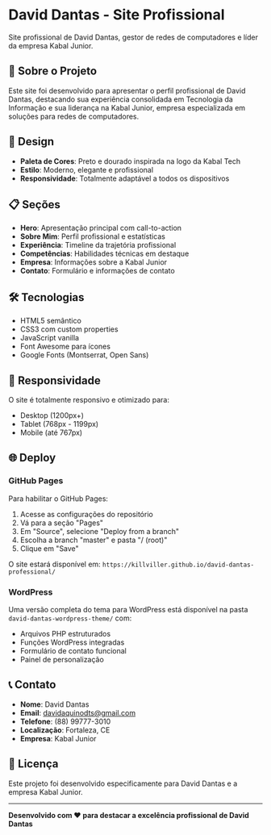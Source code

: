 # David Dantas - Site Profissional

Site profissional de David Dantas, gestor de redes de computadores e líder da empresa Kabal Junior.

## 🚀 Sobre o Projeto

Este site foi desenvolvido para apresentar o perfil profissional de David Dantas, destacando sua experiência consolidada em Tecnologia da Informação e sua liderança na Kabal Junior, empresa especializada em soluções para redes de computadores.

## 🎨 Design

- **Paleta de Cores**: Preto e dourado inspirada na logo da Kabal Tech
- **Estilo**: Moderno, elegante e profissional
- **Responsividade**: Totalmente adaptável a todos os dispositivos

## 📋 Seções

- **Hero**: Apresentação principal com call-to-action
- **Sobre Mim**: Perfil profissional e estatísticas
- **Experiência**: Timeline da trajetória profissional
- **Competências**: Habilidades técnicas em destaque
- **Empresa**: Informações sobre a Kabal Junior
- **Contato**: Formulário e informações de contato

## 🛠️ Tecnologias

- HTML5 semântico
- CSS3 com custom properties
- JavaScript vanilla
- Font Awesome para ícones
- Google Fonts (Montserrat, Open Sans)

## 📱 Responsividade

O site é totalmente responsivo e otimizado para:
- Desktop (1200px+)
- Tablet (768px - 1199px)
- Mobile (até 767px)

## 🌐 Deploy

### GitHub Pages

Para habilitar o GitHub Pages:

1. Acesse as configurações do repositório
2. Vá para a seção "Pages"
3. Em "Source", selecione "Deploy from a branch"
4. Escolha a branch "master" e pasta "/ (root)"
5. Clique em "Save"

O site estará disponível em: `https://killviller.github.io/david-dantas-professional/`

### WordPress

Uma versão completa do tema para WordPress está disponível na pasta `david-dantas-wordpress-theme/` com:
- Arquivos PHP estruturados
- Funções WordPress integradas
- Formulário de contato funcional
- Painel de personalização

## 📞 Contato

- **Nome**: David Dantas
- **Email**: davidaquinodts@gmail.com
- **Telefone**: (88) 99777-3010
- **Localização**: Fortaleza, CE
- **Empresa**: Kabal Junior

## 📄 Licença

Este projeto foi desenvolvido especificamente para David Dantas e a empresa Kabal Junior.

---

**Desenvolvido com ❤️ para destacar a excelência profissional de David Dantas**

